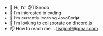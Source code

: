 - 👋 Hi, I’m @TISnoob
- 👀 I’m interested in coding
- 🌱 I’m currently learning JavaScript
- 💞️ I’m looking to collaborate on discord.js
- 📫 How to reach me ...
                          tisrijon9@gmail.com
<!---
TISnoob/TISnoob is a ✨ special ✨ repository because its `README.md` (this file) appears on your GitHub profile.
You can click the Preview link to take a look at your changes.
--->
